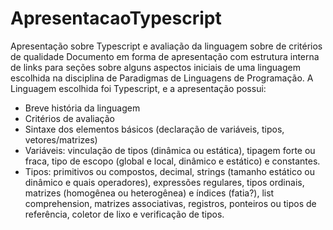 # ApresentacaoTypescript
Apresentação sobre Typescript e avaliação da linguagem sobre de critérios de qualidade
Documento em forma de apresentação com estrutura interna de links para seções sobre alguns aspectos iniciais de uma linguagem escolhida na disciplina de Paradigmas de Linguagens de Programação. 
A Linguagem escolhida foi Typescript, e a apresentação possui:
- Breve história da linguagem
- Critérios de avaliação
- Sintaxe dos elementos básicos (declaração de variáveis, tipos, vetores/matrizes)
- Variáveis: vinculação de tipos (dinâmica ou estática), tipagem forte ou fraca, tipo de escopo (global e local, dinâmico e estático) e constantes.
- Tipos: primitivos ou compostos, decimal, strings (tamanho estático ou dinâmico e quais operadores), expressões regulares, tipos ordinais, matrizes (homogênea ou heterogênea) e índices (fatia?), list comprehension, matrizes associativas, registros, ponteiros ou tipos de referência, coletor de lixo e verificação de tipos.
